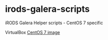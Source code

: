 # irods-galera-scripts
iRODS Galera Helper scripts - CentOS 7 specific

VirtualBox [CentOS 7 image](http://distribution.hydroshare.org/public_html/other-images/)
